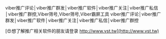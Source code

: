 viber推广评论│viber推广群发│viber推广软件│viber推广关注│viber推广私信│viber推广群控,Viber筛号,Viber筛号,Viber霸屏工具
viber推广评论│viber推广群发│viber推广软件│viber推广关注│viber推广私信│viber推广群控

[😍想了解推广相关软件的朋友请登录 http://www.vst.tw](http://www.vst.tw)



